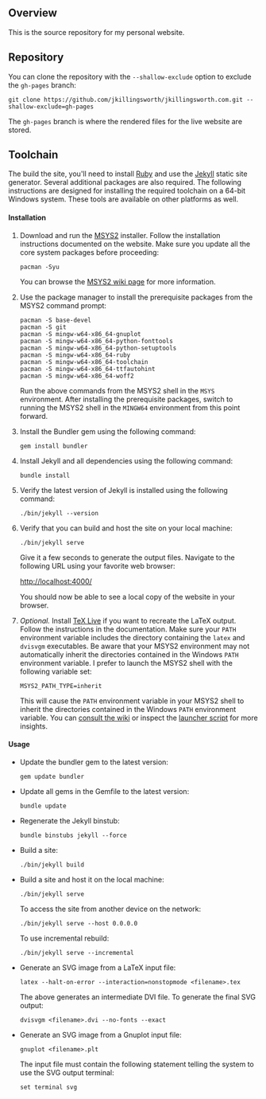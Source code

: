 ## Overview

This is the source repository for my personal website.

## Repository

You can clone the repository with the `--shallow-exclude` option to exclude the `gh-pages` branch:

    git clone https://github.com/jkillingsworth/jkillingsworth.com.git --shallow-exclude=gh-pages

The `gh-pages` branch is where the rendered files for the live website are stored.

## Toolchain

The build the site, you'll need to install [Ruby](https://www.ruby-lang.org/) and use the [Jekyll](https://jekyllrb.com/) static site generator. Several additional packages are also required. The following instructions are designed for installing the required toolchain on a 64-bit Windows system. These tools are available on other platforms as well.

#### Installation

1. Download and run the [MSYS2](https://www.msys2.org/) installer. Follow the installation instructions documented on the website. Make sure you update all the core system packages before proceeding:

       pacman -Syu

   You can browse the [MSYS2 wiki page](https://github.com/msys2/msys2/wiki) for more information.

2. Use the package manager to install the prerequisite packages from the MSYS2 command prompt:

       pacman -S base-devel
       pacman -S git
       pacman -S mingw-w64-x86_64-gnuplot
       pacman -S mingw-w64-x86_64-python-fonttools
       pacman -S mingw-w64-x86_64-python-setuptools
       pacman -S mingw-w64-x86_64-ruby
       pacman -S mingw-w64-x86_64-toolchain
       pacman -S mingw-w64-x86_64-ttfautohint
       pacman -S mingw-w64-x86_64-woff2

   Run the above commands from the MSYS2 shell in the `MSYS` environment. After installing the prerequisite packages, switch to running the MSYS2 shell in the `MINGW64` environment from this point forward.

3. Install the Bundler gem using the following command:

       gem install bundler

4. Install Jekyll and all dependencies using the following command:

       bundle install

5. Verify the latest version of Jekyll is installed using the following command:

       ./bin/jekyll --version

6. Verify that you can build and host the site on your local machine:

       ./bin/jekyll serve

   Give it a few seconds to generate the output files. Navigate to the following URL using your favorite web browser:

   [http://localhost:4000/](http://localhost:4000/)

   You should now be able to see a local copy of the website in your browser.

7. *Optional.* Install [TeX Live](https://www.tug.org/texlive/) if you want to recreate the LaTeX output. Follow the instructions in the documentation. Make sure your `PATH` environment variable includes the directory containing the `latex` and `dvisvgm` executables. Be aware that your MSYS2 environment may not automatically inherit the directories contained in the Windows `PATH` environment variable. I prefer to launch the MSYS2 shell with the following variable set:

       MSYS2_PATH_TYPE=inherit

   This will cause the `PATH` environment variable in your MSYS2 shell to inherit the directories contained in the Windows `PATH` environment variable. You can [consult the wiki](https://github.com/msys2/msys2/wiki/MSYS2-introduction#path) or inspect the [launcher script](https://github.com/msys2/MSYS2-packages/blob/master/filesystem/msys2_shell.cmd) for more insights.

#### Usage

* Update the bundler gem to the latest version:

      gem update bundler

* Update all gems in the Gemfile to the latest version:

      bundle update

* Regenerate the Jekyll binstub:

      bundle binstubs jekyll --force

* Build a site:

      ./bin/jekyll build

* Build a site and host it on the local machine:

      ./bin/jekyll serve

  To access the site from another device on the network:

      ./bin/jekyll serve --host 0.0.0.0

  To use incremental rebuild:

      ./bin/jekyll serve --incremental

* Generate an SVG image from a LaTeX input file:

      latex --halt-on-error --interaction=nonstopmode <filename>.tex

  The above generates an intermediate DVI file. To generate the final SVG output:

      dvisvgm <filename>.dvi --no-fonts --exact

* Generate an SVG image from a Gnuplot input file:

      gnuplot <filename>.plt

  The input file must contain the following statement telling the system to use the SVG output terminal:

      set terminal svg
